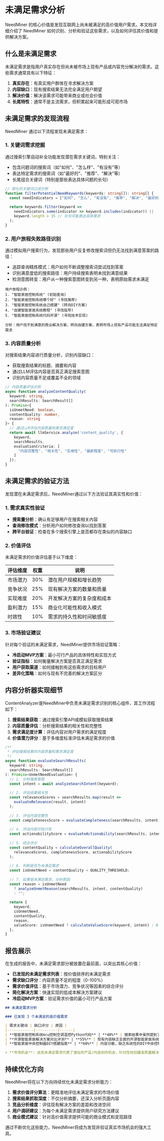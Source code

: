# 未满足需求分析

NeedMiner 的核心价值是发现互联网上尚未被满足的高价值用户需求。本文档详细介绍了 NeedMiner 如何识别、分析和验证这些需求，以及如何评估其价值和提供解决方案。

## 什么是未满足需求

未满足需求是指用户真实存在但尚未被市场上现有产品或内容充分解决的需求。这些需求通常具有以下特征：

1. **真实存在**：有真实用户群体在寻求解决方案
2. **内容缺口**：现有搜索结果无法完全满足用户期望
3. **解决价值**：解决该需求可能带来商业或社会价值
4. **长尾特性**：通常不是主流需求，但积累起来可能形成可观市场

## 未满足需求的发现流程

NeedMiner 通过以下流程发现未满足需求：

### 1. 关键词需求挖掘

通过搜索引擎自动补全功能发现潜在需求关键词，特别关注：

- 包含问题词的搜索词（如"如何"、"怎么样"、"有没有"等）
- 表达特定需求的搜索词（如"最好的"、"推荐"、"解决"等）
- 长尾组合关键词（特别是那些表达具体问题的长句）

```typescript
// 简化的关键词过滤示例
function filterPotentialNeedKeywords(keywords: string[]): string[] {
  const needIndicators = ["如何", "怎么", "有没有", "推荐", "解决", "最好的"];
  
  return keywords.filter(keyword => 
    needIndicators.some(indicator => keyword.includes(indicator)) ||
    keyword.length > 15 // 长句可能表达具体需求
  );
}
```

### 2. 用户旅程失败路径识别

通过模拟用户搜索行为，发现那些用户反复修改搜索词但仍无法找到满意答案的路径：

- 追踪查询精炼模式：用户如何不断调整搜索词尝试找到答案
- 识别满意度低的搜索路径：用户持续搜索表明未找到满意结果
- 检测意图转变：用户从一种搜索意图转变到另一种，表明原始需求未满足

```
用户旅程示例：
1. "智能家居控制系统" (初始查询)
2. "智能家居控制系统哪个好" (寻找推荐)
3. "智能家居控制系统自己搭建" (转向DIY方案)
4. "自建智能家居系统教程" (寻找指导)
5. "智能家居控制系统代码开源" (寻找技术实现)

分析：用户找不到满意的商业解决方案，转向自建方案，表明市场上现有产品可能无法满足特定需求
```

### 3. 内容质量分析

对搜索结果内容进行质量分析，识别内容缺口：

- 获取搜索结果的标题、摘要和内容
- 通过LLM评估内容是否真正满足搜索意图
- 识别内容质量不足或覆盖不全的领域

```typescript
// 内容质量评估示例
async function analyzeContentQuality(
  keyword: string, 
  searchResults: SearchResult[]
): Promise<{
  isUnmetNeed: boolean,
  contentQuality: number,
  reason: string
}> {
  // 通过LLM评估内容质量和需求满足度
  return await llmService.analyze('content_quality', {
    keyword,
    searchResults,
    evaluationCriteria: [
      "内容完整性", "相关性", "实用性", "最新程度", "可执行性"
    ]
  });
}
```

## 未满足需求的验证方法

发现潜在未满足需求后，NeedMiner通过以下方法验证其真实性和价值：

### 1. 需求真实性验证

- **搜索量分析**：确认有足够用户在搜索相关内容
- **查询修改模式**：分析用户如何修改查询以找到答案
- **跨平台验证**：检查在多个搜索引擎上是否都存在类似的内容缺口

### 2. 价值评估

未满足需求的价值评估基于以下维度：

| 评估维度 | 权重 | 说明 |
|---------|------|------|
| 市场潜力 | 30% | 潜在用户规模和增长趋势 |
| 竞争状况 | 25% | 现有解决方案的数量和质量 |
| 实现难度 | 20% | 开发解决方案的复杂度和成本 |
| 盈利潜力 | 15% | 商业化可能性和收入模式 |
| 时效性 | 10% | 需求的持久性和时间敏感度 |

### 3. 市场验证建议

针对每个验证的未满足需求，NeedMiner提供市场验证策略：

- **冷启动MVP方案**：最小可行产品的具体特性和实现方式
- **验证指标**：如何衡量解决方案是否真正满足需求
- **用户获取渠道**：如何接触到有这些需求的目标用户
- **差异化策略**：如何与现有不完善的解决方案区分

## 内容分析器实现细节

ContentAnalyzer是NeedMiner中负责未满足需求识别的核心组件，其工作流程如下：

1. **搜索结果获取**：通过搜索引擎API或模拟获取搜索结果
2. **内容质量评估**：分析搜索结果的相关性和完整性
3. **需求满足度计算**：评估内容对用户需求的满足程度
4. **价值潜力评分**：基于多维度标准评估未满足需求的价值

```typescript
/**
 * 评估搜索结果的内容质量和需求满足度
 */
async function evaluateSearchResults(
  keyword: string,
  searchResults: SearchResult[]
): Promise<UnmetNeedEvaluation> {
  // 1. 分析搜索意图
  const intent = await analyzeSearchIntent(keyword);
  
  // 2. 评估结果相关性
  const relevanceScores = searchResults.map(result => 
    evaluateRelevance(result, intent)
  );
  
  // 3. 评估内容完整性
  const completenessScore = evaluateCompleteness(searchResults, intent);
  
  // 4. 评估内容可执行性
  const actionabilityScore = evaluateActionability(searchResults, intent);
  
  // 5. 综合评分
  const contentQuality = calculateOverallQuality(
    relevanceScores, completenessScore, actionabilityScore
  );
  
  // 6. 判断是否为未满足需求
  const isUnmetNeed = contentQuality < QUALITY_THRESHOLD;
  
  // 7. 如果是未满足需求，分析原因
  const reason = isUnmetNeed 
    ? analyzeUnmetReason(searchResults, intent, contentQuality)
    : "";
  
  return {
    keyword,
    isUnmetNeed,
    contentQuality,
    reason,
    valueScore: isUnmetNeed ? calculateValueScore(keyword, intent) : 0
  };
}
```

## 报告展示

在生成的报告中，未满足需求部分被放置在最前面，以突出其核心价值：

- **已发现的未满足需求列表**：按价值排序的未满足需求
- **需求缺口评分**：内容质量不足的程度（0-100%）
- **需求价值评估**：基于市场潜力、竞争状况等因素的综合评分
- **简化解决方案**：快速实现的低成本解决方案建议
- **冷启动MVP方案**：验证需求价值的最小可行产品方案

```markdown
## 未满足需求分析

### 已发现 3 个未满足的高价值需求

| 需求关键词 | 缺口评分 | 原因 |
|------------|----------|------|
| **智能家居控制系统mcu控制空调温控Python代码** | **40%** | 搜索结果中虽然提到了智能空调温度控制系统和控制器，但没有具体涉及使用MCU控制空调温控的Python代码。 |
| **开源智能家居解决方案对比评测** | **55%** | 现有内容缺乏全面的开源智能家居系统对比，大多数评测侧重于商业产品。 |
| **智能家居中央控制器DIY搭建指南** | **60%** | 内容分散，缺乏系统性的DIY中央控制器搭建指南，尤其是硬件选择部分信息不足。 |

> **市场机会**: 这些未满足需求代表了潜在的产品/内容创作机会，针对性地创建高质量解决方案可能具有商业价值。
```

## 持续优化方向

NeedMiner将在以下方向持续优化未满足需求分析能力：

1. **需求价值评分算法**：更精准地评估未满足需求的市场价值
2. **搜索结果抓取深度**：不仅分析摘要，还深入分析页面内容
3. **竞品分析维度**：评估现有解决方案的差距和改进空间
4. **用户调研建议**：为每个未满足需求提供用户研究方法建议
5. **商业模式建议**：针对高价值需求提供可能的商业模式和变现路径

通过不断优化这些能力，NeedMiner将成为发现并验证真实市场机会的强大工具。 